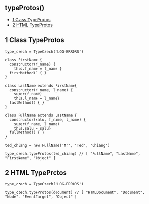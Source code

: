 
## typeProtos() 
  -  [1 Class TypeProtos](#class-type-protos)
  -  [2 HTML TypeProtos](#html-type-protos)

## 1 Class TypeProtos<a name="class-type-protos"></a>

```
type_czech = TypeCzech('LOG-ERRORS')

class FirstName { 
  constructor(f_name) { 
    this.f_name = f_name }
  firstMethod() { }
}

class LastName extends FirstName{  
  constructor(f_name, l_name) {
    super(f_name) 
    this.l_name = l_name}
  lastMethod() { }
}

class FullName extends LastName {
  constructor(salu, f_name, l_name) {
    super(f_name, l_name) 
    this.salu = salu}
  fullMethod() { }
}

ted_chiang = new FullName('Mr', 'Ted', 'Chiang')

type_czech.typeProtos(ted_chiang) // [ "FullName", "LastName", "FirstName", "Object" ]
```




## 2 HTML TypeProtos<a name="html-type-protos"></a>

```
type_czech = TypeCzech('LOG-ERRORS')

type_czech.typeProtos(document) // [ "HTMLDocument", "Document", "Node", "EventTarget", "Object" ]
```



